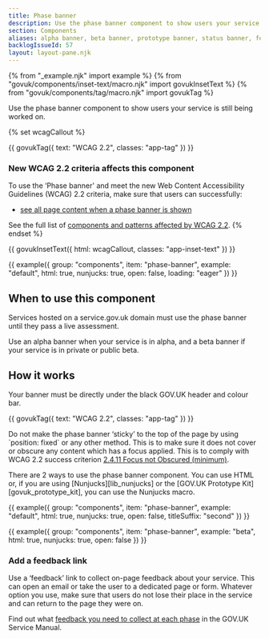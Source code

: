 ```yaml
---
title: Phase banner
description: Use the phase banner component to show users your service is still being worked on
section: Components
aliases: alpha banner, beta banner, prototype banner, status banner, feedback banner
backlogIssueId: 57
layout: layout-pane.njk
---
```


{% from "_example.njk" import example %}
{% from "govuk/components/inset-text/macro.njk" import govukInsetText %}
{% from "govuk/components/tag/macro.njk" import govukTag %}

Use the phase banner component to show users your service is still being worked on.

{% set wcagCallout %}

{{ govukTag({
  text: "WCAG 2.2",
  classes: "app-tag"
}) }}

### New WCAG 2.2 criteria affects this component

To use the ‘Phase banner' and meet the new Web Content Accessibility Guidelines (WCAG) 2.2 criteria, make sure that users can successfully:

- [see all page content when a phase banner is shown](/components/phase-banner/#wcag-do-not-cover-content)

See the full list of [components and patterns affected by WCAG 2.2](/accessibility/wcag-2.2/#components-and-patterns-affected-in-the-design-system).
{% endset %}

{{ govukInsetText({
  html: wcagCallout,
  classes: "app-inset-text"
}) }}

{{ example({ group: "components", item: "phase-banner", example: "default", html: true, nunjucks: true, open: false, loading: "eager" }) }}

## When to use this component

Services hosted on a service.gov.uk domain must use the phase banner until they pass a live assessment.

Use an alpha banner when your service is in alpha, and a beta banner if your service is in private or public beta.

## How it works

Your banner must be directly under the black GOV.UK header and colour bar.

<div class="app-wcag-22" id="wcag-do-not-cover-content" role="note">
  {{ govukTag({
    text: "WCAG 2.2",
    classes: "app-tag"
  }) }}
  <p>Do not make the phase banner ‘sticky’ to the top of the page by using `position: fixed` or any other method. This is to make sure it does not cover or obscure any content which has a focus applied. This is to comply with WCAG 2.2 success criterion <a href="https://www.w3.org/WAI/WCAG22/Understanding/focus-not-obscured-minimum.html">2.4.11 Focus not Obscured (minimum)</a>.</p>
</div>

There are 2 ways to use the phase banner component. You can use HTML or, if you are using [Nunjucks][lib_nunjucks] or the [GOV.UK Prototype Kit][govuk_prototype_kit], you can use the Nunjucks macro.

{{ example({ group: "components", item: "phase-banner", example: "default", html: true, nunjucks: true, open: false, titleSuffix: "second" }) }}

{{ example({ group: "components", item: "phase-banner", example: "beta", html: true, nunjucks: true, open: false }) }}

### Add a feedback link

Use a ‘feedback’ link to collect on-page feedback about your service. This can open an email or take the user to a dedicated page or form. Whatever option you use, make sure that users do not lose their place in the service and can return to the page they were on.

Find out what [feedback you need to collect at each phase](https://www.gov.uk/service-manual/measuring-success/measuring-user-satisfaction#user-satisfaction-through-each-service-phase) in the GOV.UK Service Manual.
